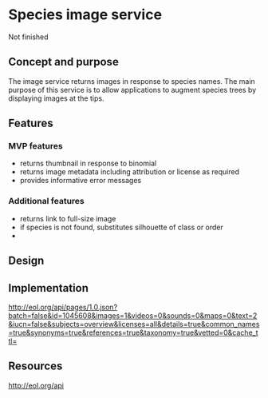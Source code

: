 # Species image service 

Not finished 

## Concept and purpose

The image service returns images in response to species names.  The main purpose of this service is to allow applications to augment species trees by displaying images at the tips.  

## Features  

### MVP features 

* returns thumbnail in response to binomial 
* returns image metadata including attribution or license as required
* provides informative error messages 

### Additional features 

* returns link to full-size image
* if species is not found, substitutes silhouette of class or order
* 

## Design 

 

## Implementation 
http://eol.org/api/pages/1.0.json?batch=false&id=1045608&images=1&videos=0&sounds=0&maps=0&text=2&iucn=false&subjects=overview&licenses=all&details=true&common_names=true&synonyms=true&references=true&taxonomy=true&vetted=0&cache_ttl=


## Resources

http://eol.org/api

